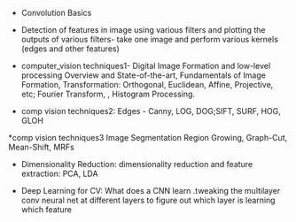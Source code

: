 * Convolution Basics
  
* Detection of features in image using various filters  and plotting the outputs of various filters- take one image and perform various kernels (edges and other features)

* computer_vision techniques1- Digital Image Formation and low-level processing
Overview and State-of-the-art, Fundamentals of Image Formation, Transformation: Orthogonal, Euclidean, Affine, Projective, etc; Fourier Transform, ,  Histogram Processing.


* comp vision techniques2:
Edges - Canny, LOG, DOG;SIFT, SURF, HOG, GLOH

*comp vision techniques3 Image Segmentation
Region Growing, Graph-Cut, Mean-Shift, MRFs

* Dimensionality Reduction: dimensionality reduction and feature extraction: PCA, LDA        
  
* Deep Learning for CV: What does a CNN learn .tweaking the multilayer conv neural net at different layers to figure out which layer is learning which feature
